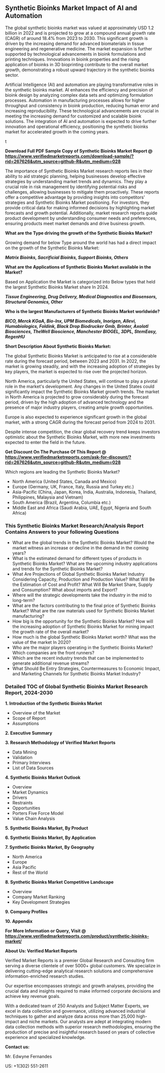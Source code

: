 <h2>Synthetic Bioinks Market Impact of AI and Automation</h2><p>The global synthetic bioinks market was valued at approximately USD 1.2 billion in 2022 and is projected to grow at a compound annual growth rate (CAGR) of around 18.4% from 2023 to 2030. This significant growth is driven by the increasing demand for advanced biomaterials in tissue engineering and regenerative medicine. The market expansion is further supported by technological advancements in bioink formulations and printing techniques. Innovations in bioink properties and the rising application of bioinks in 3D bioprinting contribute to the overall market growth, demonstrating a robust upward trajectory in the synthetic bioinks sector.</p><p>Artificial Intelligence (AI) and automation are playing transformative roles in the synthetic bioinks market. AI enhances the efficiency and precision of bioink design by analyzing complex data sets and optimizing formulation processes. Automation in manufacturing processes allows for higher throughput and consistency in bioink production, reducing human error and increasing reproducibility. These technological advancements are crucial in meeting the increasing demand for customized and scalable bioink solutions. The integration of AI and automation is expected to drive further innovation and operational efficiency, positioning the synthetic bioinks market for accelerated growth in the coming years.</p>t</p><p id="" class=""><strong>Download Full PDF Sample Copy of Synthetic Bioinks Market Report @ <a href="https://www.verifiedmarketreports.com/download-sample/?rid=267626&utm_source=github-R&utm_medium=028" target="_blank">https://www.verifiedmarketreports.com/download-sample/?rid=267626&utm_source=github-R&utm_medium=028</a></strong></p><p>The importance of&nbsp;Synthetic Bioinks Market research reports lies in their ability to aid strategic planning, helping businesses develop effective strategies by understanding market trends and dynamics. They play a crucial role in risk management by identifying potential risks and challenges, allowing businesses to mitigate them proactively. These reports offer a competitive advantage by providing insights into competitors' strategies and Synthetic Bioinks Market positioning. For investors, they provide critical data for making informed decisions by highlighting market forecasts and growth potential. Additionally, market research reports guide product development by understanding consumer needs and preferences, ensuring products meet market demands and drive business growth.</p><p><strong>What are the&nbsp;Type driving the growth of the Synthetic Bioinks Market?</strong></p><p id="" class="">Growing demand for below Type around the world has had a direct impact on the growth of the Synthetic Bioinks Market:</p><em><strong>Matrix Bioinks, Sacrificial Bioinks, Support Bioinks, Others</strong></em></p><strong>What are the&nbsp;Applications&nbsp;of Synthetic Bioinks Market available in the Market?</strong></p><p id="" class="">Based on Application the Market is categorized into Below types that held the largest Synthetic Bioinks Market share In 2024.</p><em><strong>Tissue Engineering, Drug Delivery, Medical Diagnostics and Biosensors, Structural Genomics, Other</strong></em></p><strong>Who is the largest Manufacturers of Synthetic Bioinks Market worldwide?</strong></p><p><em><strong>BICO, Merck KGaA, Bio-Inx, UPM Biomedicals, Inorigen, Allevi, Humabiologics, Foldink, Black Drop Biodrucker Gmb, Brinter, Axolotl Biosciences, TheWell Bioscience, Manchester BIOGEL, 3DPL, StemEasy, RegenHU</strong></em></p><p id="" class=""><strong>Short Description About Synthetic Bioinks Market:</strong></p><p>The global Synthetic Bioinks Market is anticipated to rise at a considerable rate during the forecast period, between 2023 and 2031. In 2022, the market is growing steadily, and with the increasing adoption of strategies by key players, the market is expected to rise over the projected horizon.</p><p>North America, particularly the United States, will continue to play a pivotal role in the market's development. Any changes in the United States could significantly impact the Synthetic Bioinks Market growth trends. The market in North America is projected to grow considerably during the forecast period, driven by the high adoption of advanced technology and the presence of major industry players, creating ample growth opportunities.</p><p>Europe is also expected to experience significant growth in the global market, with a strong CAGR during the forecast period from 2024 to 2031.</p><p>Despite intense competition, the clear global recovery trend keeps investors optimistic about the Synthetic Bioinks Market, with more new investments expected to enter the field in the future.</p><p id="" class=""><strong>Get Discount On The Purchase Of This Report @ <a href="https://www.verifiedmarketreports.com/ask-for-discount/?rid=267626&utm_source=github-R&utm_medium=028" target="_blank">https://www.verifiedmarketreports.com/ask-for-discount/?rid=267626&utm_source=github-R&utm_medium=028</a></strong></p>Which regions are leading the Synthetic Bioinks Market?</p><ul><li>North America (United States, Canada and Mexico)</li><li>Europe (Germany, UK, France, Italy, Russia and Turkey etc.)</li><li>Asia-Pacific (China, Japan, Korea, India, Australia, Indonesia, Thailand, Philippines, Malaysia and Vietnam)</li><li>South America (Brazil, Argentina, Columbia etc.)</li><li>Middle East and Africa (Saudi Arabia, UAE, Egypt, Nigeria and South Africa)</li></ul><h3 id="" class="">This Synthetic Bioinks Market Research/Analysis Report Contains Answers to your following Questions</h3><ul><li>What are the global trends in the Synthetic Bioinks Market? Would the market witness an increase or decline in the demand in the coming years?</li><li>What is the estimated demand for different types of products in Synthetic Bioinks Market? What are the upcoming industry applications and trends for the Synthetic Bioinks Market?</li><li>What Are Projections of Global Synthetic Bioinks Market Industry Considering Capacity, Production and Production Value? What Will Be the Estimation of Cost and Profit? What Will Be Market Share, Supply and Consumption? What about imports and Export?</li><li>Where will the strategic developments take the industry in the mid to long-term?</li><li>What are the factors contributing to the final price of Synthetic Bioinks Market? What are the raw materials used for Synthetic Bioinks Market manufacturing?</li><li>How big is the opportunity for the Synthetic Bioinks Market? How will the increasing adoption of Synthetic Bioinks Market for mining impact the growth rate of the overall market?</li><li>How much is the global Synthetic Bioinks Market worth? What was the value of the market In 2020?</li><li>Who are the major players operating in the Synthetic Bioinks Market? Which companies are the front runners?</li><li>Which are the recent industry trends that can be implemented to generate additional revenue streams?</li><li>What Should Be Entry Strategies, Countermeasures to Economic Impact, and Marketing Channels for Synthetic Bioinks Market Industry?</li></ul><h3 id="" class="">Detailed TOC of Global Synthetic Bioinks Market Research Report, 2024-2030</h3><p id="" class=""><strong>1. Introduction of the Synthetic Bioinks Market</strong></p><ul><li>Overview of the Market</li><li>Scope of Report</li><li>Assumptions</li></ul><p id="" class=""><strong>2. Executive Summary</strong></p><p id="" class=""><strong>3. Research Methodology of Verified Market Reports</strong></p><ul><li>Data Mining</li><li>Validation</li><li>Primary Interviews</li><li>List of Data Sources</li></ul><p id="" class=""><strong>4. Synthetic Bioinks Market Outlook</strong></p><ul><li>Overview</li><li>Market Dynamics</li><li>Drivers</li><li>Restraints</li><li>Opportunities</li><li>Porters Five Force Model</li><li>Value Chain Analysis</li></ul><p id="" class=""><strong>5. Synthetic Bioinks Market, By Product</strong></p><p id="" class=""><strong>6. Synthetic Bioinks Market, By Application</strong></p><p id="" class=""><strong>7. Synthetic Bioinks Market, By Geography</strong></p><ul><li>North America</li><li>Europe</li><li>Asia Pacific</li><li>Rest of the World</li></ul><p id="" class=""><strong>8. Synthetic Bioinks Market Competitive Landscape</strong></p><ul><li>Overview</li><li>Company Market Ranking</li><li>Key Development Strategies</li></ul><p id="" class=""><strong>9. Company Profiles</strong></p><p id="" class=""><strong>10. Appendix</strong></p><p id="" class=""><strong>For More Information or Query, Visit @ <a href="https://www.verifiedmarketreports.com/product/synthetic-bioinks-market/" target="_blank">https://www.verifiedmarketreports.com/product/synthetic-bioinks-market/</a></strong></p><p id="" class=""><strong>About Us: Verified Market Reports</strong></p><p id="" class="">Verified Market Reports is a premier Global Research and Consulting firm serving a diverse clientele of over 5000+ global customers. We specialize in delivering cutting-edge analytical research solutions and comprehensive information-enriched research studies.</p><p id="" class="">Our expertise encompasses strategic and growth analyses, providing the crucial data and insights required to make informed corporate decisions and achieve key revenue goals.</p><p id="" class="">With a dedicated team of 250 Analysts and Subject Matter Experts, we excel in data collection and governance, utilizing advanced industrial techniques to gather and analyze data across more than 25,000 high-impact and niche markets. Our analysts are adept at integrating modern data collection methods with superior research methodologies, ensuring the production of precise and insightful research based on years of collective experience and specialized knowledge.</p><p id="" class=""><strong>Contact us:</strong></p><p id="" class="">Mr. Edwyne Fernandes</p><p id="" class="">US: +1(302) 551-2611</p>